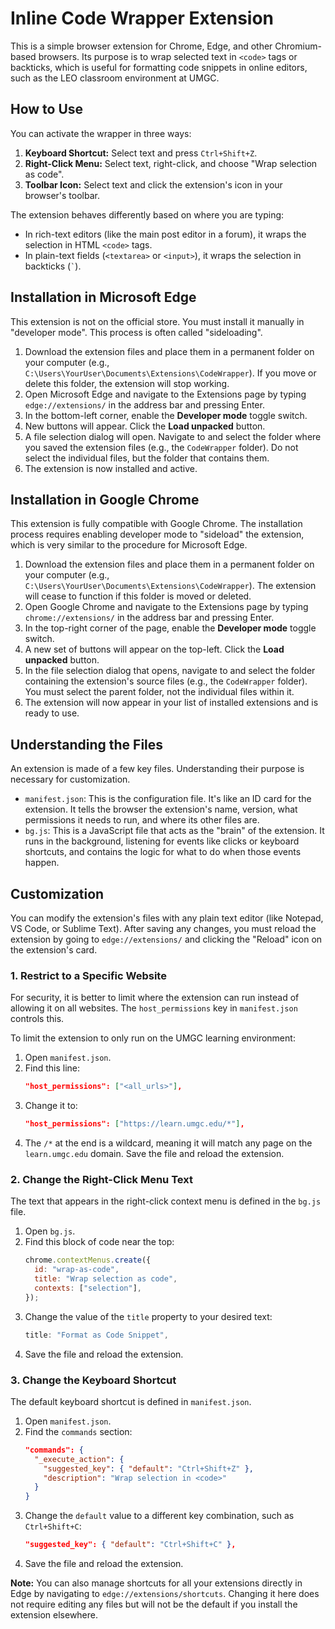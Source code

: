 # Inline Code Wrapper Extension

This is a simple browser extension for Chrome, Edge, and other Chromium-based browsers. Its purpose is to wrap selected text in `<code>` tags or backticks, which is useful for formatting code snippets in online editors, such as the LEO classroom environment at UMGC.

## How to Use

You can activate the wrapper in three ways:

1.  **Keyboard Shortcut:** Select text and press `Ctrl+Shift+Z`.
2.  **Right-Click Menu:** Select text, right-click, and choose "Wrap selection as code".
3.  **Toolbar Icon:** Select text and click the extension's icon in your browser's toolbar.

The extension behaves differently based on where you are typing:

-   In rich-text editors (like the main post editor in a forum), it wraps the selection in HTML `<code>` tags.
-   In plain-text fields (`<textarea>` or `<input>`), it wraps the selection in backticks (`` ` ``).

## Installation in Microsoft Edge

This extension is not on the official store. You must install it manually in "developer mode". This process is often called "sideloading".

1.  Download the extension files and place them in a permanent folder on your computer (e.g., `C:\Users\YourUser\Documents\Extensions\CodeWrapper`). If you move or delete this folder, the extension will stop working.
2.  Open Microsoft Edge and navigate to the Extensions page by typing `edge://extensions/` in the address bar and pressing Enter.
3.  In the bottom-left corner, enable the **Developer mode** toggle switch.
4.  New buttons will appear. Click the **Load unpacked** button.
5.  A file selection dialog will open. Navigate to and select the folder where you saved the extension files (e.g., the `CodeWrapper` folder). Do not select the individual files, but the folder that contains them.
6.  The extension is now installed and active.

## Installation in Google Chrome

This extension is fully compatible with Google Chrome. The installation process requires enabling developer mode to "sideload" the extension, which is very similar to the procedure for Microsoft Edge.

1.  Download the extension files and place them in a permanent folder on your computer (e.g., `C:\Users\YourUser\Documents\Extensions\CodeWrapper`). The extension will cease to function if this folder is moved or deleted.
2.  Open Google Chrome and navigate to the Extensions page by typing `chrome://extensions/` in the address bar and pressing Enter.
3.  In the top-right corner of the page, enable the **Developer mode** toggle switch.
4.  A new set of buttons will appear on the top-left. Click the **Load unpacked** button.
5.  In the file selection dialog that opens, navigate to and select the folder containing the extension's source files (e.g., the `CodeWrapper` folder). You must select the parent folder, not the individual files within it.
6.  The extension will now appear in your list of installed extensions and is ready to use.

## Understanding the Files

An extension is made of a few key files. Understanding their purpose is necessary for customization.

-   `manifest.json`: This is the configuration file. It's like an ID card for the extension. It tells the browser the extension's name, version, what permissions it needs to run, and where its other files are.
-   `bg.js`: This is a JavaScript file that acts as the "brain" of the extension. It runs in the background, listening for events like clicks or keyboard shortcuts, and contains the logic for what to do when those events happen.

## Customization

You can modify the extension's files with any plain text editor (like Notepad, VS Code, or Sublime Text). After saving any changes, you must reload the extension by going to `edge://extensions/` and clicking the "Reload" icon on the extension's card.

### 1. Restrict to a Specific Website

For security, it is better to limit where the extension can run instead of allowing it on all websites. The `host_permissions` key in `manifest.json` controls this.

To limit the extension to only run on the UMGC learning environment:

1.  Open `manifest.json`.
2.  Find this line:
    ```json
    "host_permissions": ["<all_urls>"],
    ```
3.  Change it to:
    ```json
    "host_permissions": ["https://learn.umgc.edu/*"],
    ```
4.  The `/*` at the end is a wildcard, meaning it will match any page on the `learn.umgc.edu` domain. Save the file and reload the extension.

### 2. Change the Right-Click Menu Text

The text that appears in the right-click context menu is defined in the `bg.js` file.

1.  Open `bg.js`.
2.  Find this block of code near the top:
    ```javascript
    chrome.contextMenus.create({
      id: "wrap-as-code",
      title: "Wrap selection as code",
      contexts: ["selection"],
    });
    ```
3.  Change the value of the `title` property to your desired text:
    ```javascript
    title: "Format as Code Snippet",
    ```
4.  Save the file and reload the extension.

### 3. Change the Keyboard Shortcut

The default keyboard shortcut is defined in `manifest.json`.

1.  Open `manifest.json`.
2.  Find the `commands` section:
    ```json
    "commands": {
      "_execute_action": {
        "suggested_key": { "default": "Ctrl+Shift+Z" },
        "description": "Wrap selection in <code>"
      }
    }
    ```
3.  Change the `default` value to a different key combination, such as `Ctrl+Shift+C`:
    ```json
    "suggested_key": { "default": "Ctrl+Shift+C" },
    ```
4.  Save the file and reload the extension.

**Note:** You can also manage shortcuts for all your extensions directly in Edge by navigating to `edge://extensions/shortcuts`. Changing it here does not require editing any files but will not be the default if you install the extension elsewhere.